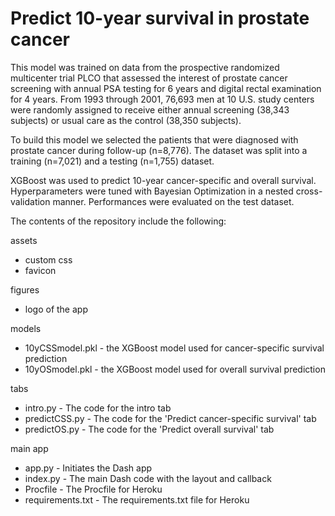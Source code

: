 # Predict 10-year survival in prostate cancer
This model was trained on data from the prospective randomized multicenter trial PLCO that assessed the interest of prostate cancer screening with annual PSA testing for 6 years and digital rectal examination for 4 years. From 1993 through 2001, 76,693 men at 10 U.S. study centers were randomly assigned to receive either annual screening (38,343 subjects) or usual care as the control (38,350 subjects).

To build this model we selected the patients that were diagnosed with prostate cancer during follow-up (n=8,776). The dataset was split into a training (n=7,021) and a testing (n=1,755) dataset. 

XGBoost was used to predict 10-year cancer-specific and overall survival. Hyperparameters were tuned with Bayesian Optimization in a nested cross-validation manner. Performances were evaluated on the test dataset.

The contents of the repository include the following:

assets
- custom css
- favicon

figures
- logo of the app

models
- 10yCSSmodel.pkl - the XGBoost model used for cancer-specific survival prediction
- 10yOSmodel.pkl - the XGBoost model used for overall survival prediction

tabs
- intro.py - The code for the intro tab
- predictCSS.py - The code for the 'Predict cancer-specific survival' tab
- predictOS.py - The code for the 'Predict overall survival' tab

main app
- app.py - Initiates the Dash app
- index.py - The main Dash code with the layout and callback
- Procfile - The Procfile for Heroku
- requirements.txt - The requirements.txt file for Heroku
